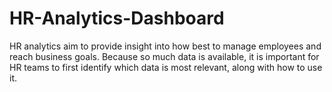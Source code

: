 # HR-Analytics-Dashboard
HR analytics aim to provide insight into how best to manage employees and reach business goals. Because so much data is available, it is important for HR teams to first identify which data is most relevant, along with how to use it.
